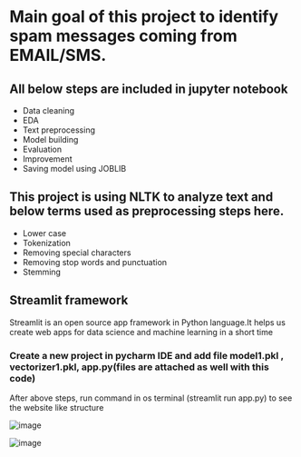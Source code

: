 # Main goal of this project to identify spam messages coming from EMAIL/SMS.

## All below steps are included in jupyter notebook 
* Data cleaning
* EDA
* Text preprocessing
* Model building
* Evaluation
* Improvement
* Saving model using JOBLIB

## This project is using NLTK to analyze text and below terms used as preprocessing steps here.
* Lower case
* Tokenization
* Removing special characters
* Removing stop words and punctuation
* Stemming

## Streamlit framework
Streamlit is an open source app framework in Python language.It helps us create web apps for data science and machine learning in a short time

### Create a new project in pycharm IDE and add file model1.pkl , vectorizer1.pkl, app.py(files are attached as well with this code)
After above steps, run command in os terminal (streamlit run app.py) to see the website like structure 

![image](https://user-images.githubusercontent.com/107261871/221482255-e1926f23-f175-45b9-b9a4-f6adc3ec0a59.png)


![image](https://user-images.githubusercontent.com/107261871/221482074-b4d0ad77-7aed-47fa-986d-613185fe81c9.png)

